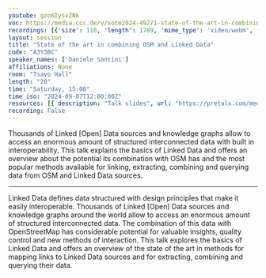 ```yaml
---
youtube: gzo6IysvZNk
voc: https://media.ccc.de/v/sotm2024-49271-state-of-the-art-in-combining-osm-and-linked-data
recordings: [{'size': 116, 'length': 1789, 'mime_type': 'video/webm', 'language': 'eng', 'filename': 'sotm2024-49271-eng-State_of_the_art_in_combining_OSM_and_Linked_Data_webm-hd.webm', 'state': 'new', 'folder': 'webm-hd', 'high_quality': True, 'width': 1920, 'height': 1080, 'updated_at': '2024-11-23T15:59:57.360+01:00', 'recording_url': 'https://cdn.media.ccc.de/events/sotm/2024/webm-hd/sotm2024-49271-eng-State_of_the_art_in_combining_OSM_and_Linked_Data_webm-hd.webm', 'url': 'https://api.media.ccc.de/public/recordings/81935', 'event_url': 'https://api.media.ccc.de/public/events/6f58ae80-8ba7-582c-a99f-b3325e0d71d3', 'conference_url': 'https://api.media.ccc.de/public/conferences/sotm2024'}, {'size': 61, 'length': 1789, 'mime_type': 'video/webm', 'language': 'eng', 'filename': 'sotm2024-49271-eng-State_of_the_art_in_combining_OSM_and_Linked_Data_webm-sd.webm', 'state': 'new', 'folder': 'webm-sd', 'high_quality': False, 'width': 720, 'height': 576, 'updated_at': '2024-11-23T15:47:55.808+01:00', 'recording_url': 'https://cdn.media.ccc.de/events/sotm/2024/webm-sd/sotm2024-49271-eng-State_of_the_art_in_combining_OSM_and_Linked_Data_webm-sd.webm', 'url': 'https://api.media.ccc.de/public/recordings/81933', 'event_url': 'https://api.media.ccc.de/public/events/6f58ae80-8ba7-582c-a99f-b3325e0d71d3', 'conference_url': 'https://api.media.ccc.de/public/conferences/sotm2024'}, {'size': 27, 'length': 1789, 'mime_type': 'audio/mpeg', 'language': 'eng', 'filename': 'sotm2024-49271-eng-State_of_the_art_in_combining_OSM_and_Linked_Data_mp3.mp3', 'state': 'new', 'folder': 'mp3', 'high_quality': False, 'width': 0, 'height': 0, 'updated_at': '2024-11-23T15:32:50.929+01:00', 'recording_url': 'https://cdn.media.ccc.de/events/sotm/2024/mp3/sotm2024-49271-eng-State_of_the_art_in_combining_OSM_and_Linked_Data_mp3.mp3', 'url': 'https://api.media.ccc.de/public/recordings/81931', 'event_url': 'https://api.media.ccc.de/public/events/6f58ae80-8ba7-582c-a99f-b3325e0d71d3', 'conference_url': 'https://api.media.ccc.de/public/conferences/sotm2024'}, {'size': 41, 'length': 1789, 'mime_type': 'video/mp4', 'language': 'eng', 'filename': 'sotm2024-49271-eng-State_of_the_art_in_combining_OSM_and_Linked_Data_sd.mp4', 'state': 'new', 'folder': 'h264-sd', 'high_quality': False, 'width': 720, 'height': 576, 'updated_at': '2024-11-23T15:32:47.117+01:00', 'recording_url': 'https://cdn.media.ccc.de/events/sotm/2024/h264-sd/sotm2024-49271-eng-State_of_the_art_in_combining_OSM_and_Linked_Data_sd.mp4', 'url': 'https://api.media.ccc.de/public/recordings/81930', 'event_url': 'https://api.media.ccc.de/public/events/6f58ae80-8ba7-582c-a99f-b3325e0d71d3', 'conference_url': 'https://api.media.ccc.de/public/conferences/sotm2024'}, {'size': 79, 'length': 1789, 'mime_type': 'video/mp4', 'language': 'eng', 'filename': 'sotm2024-49271-eng-State_of_the_art_in_combining_OSM_and_Linked_Data_hd.mp4', 'state': 'new', 'folder': 'h264-hd', 'high_quality': True, 'width': 1920, 'height': 1080, 'updated_at': '2024-11-23T15:28:13.553+01:00', 'recording_url': 'https://cdn.media.ccc.de/events/sotm/2024/h264-hd/sotm2024-49271-eng-State_of_the_art_in_combining_OSM_and_Linked_Data_hd.mp4', 'url': 'https://api.media.ccc.de/public/recordings/81927', 'event_url': 'https://api.media.ccc.de/public/events/6f58ae80-8ba7-582c-a99f-b3325e0d71d3', 'conference_url': 'https://api.media.ccc.de/public/conferences/sotm2024'}]
layout: session
title: "State of the art in combining OSM and Linked Data"
code: "A3Y3BC"
speaker_names: ['Daniele Santini']
affiliations: None
room: "Tsavo Hall"
length: "20"
time: "Saturday, 15:00"
time_iso: "2024-09-07T12:00:00Z"
resources: [{ description: "Talk slides", url: "https://pretalx.com/media/sotm2024/submissions/A3Y3BC/resources/SOTM_2024_-_OSMLD_gS3K8It.pdf" }]
recording: False
---
```


Thousands of Linked [Open] Data sources and knowledge graphs allow to access an enormous amount of structured interconnected data with built in interoperability. This talk explains the basics of Linked Data and offers an overview about the potential its combination with OSM has and the most popular methods available for linking, extracting, combining and querying data from OSM and Linked Data sources.

<hr>

Linked Data defines data structured with design principles that make it easily interoperable. Thousands of Linked [Open] Data sources and knowledge graphs around the world allow to access an enormous amount of structured interconnected data. The combination of this data with OpenStreetMap has considerable potential for valuable insights, quality control and new methods of interaction. This talk explores the basics of Linked Data and offers an overview of the state of the art in methods for mapping links to Linked Data sources and for extracting, combining and querying their data.

